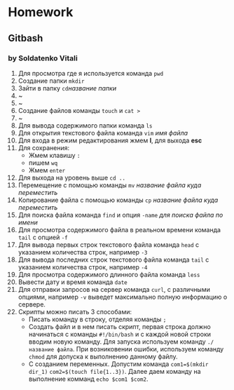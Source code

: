 # Homework
## Gitbash
### by Soldatenko Vitali
1. Для просмотра где я используется команда `pwd`
2. Создание папки `mkdir`
3. Зайти в папку `cd`*название папки*
4. ~
5. ~
6. Cоздание файлов команды `touch` и `cat >`
7. ~
8. Для вывода содержимого папки команда `ls`
9. Для открытия текстового файла команда `vim` *имя файла*
10. Для входа в режим редактирования жмем **I**, для выхода **esc**
11. Для сохранения:
      * Жмем клавишу `:`
      * пишем `wq`
      * Жмем `enter`
12. Для выхода на уровень выше `cd ..`
13. Перемещение с помощью команды `mv` *название файла*     *куда переместить*
14. Копирование файла с помощью команды `cp`  *название файла*    *куда переместить*
15. Для поиска файла команда `find` и опция `-name` *для поиска файла по имени*
16. Для просмотра содержимого файла в реальном времени команда `tail` с опцией `-f`
17. Для вывода первых строк текстового файла команда `head` с указанием количества строк, например `-3`
18. Для вывода последних строк текстового файла команда `tail` с указанием количества строк, например `-4`
19. Для просмотра содержимого длинного файла команда `less`
20. Вывести дату и время команда `date`
21. Для отправки запросов на сервер команда `curl`, с различными опциями, например `-v` выведет максимально полную информацию о сервере.
22. Скрипты можно писать 3 способами:
    * Писать команду в строку, отделяя команды `;`
    * Создать файл и в нем писать скрипт, первая строка должно начинаться с команды `#!/bin/bash` и с каждой новой строки вводим новую команду. Для запуска используем команду `./название файла`. При возниковении ошибки, используем команду `chmod` для допуска к выполнению данному файлу.
    * С созданием переменных. Допустим команда `сom1=$(mkdir dir_1)`  `com2=$(touch file{1..3})`. Далее даем команду на выполнение комманд `echo $com1 $com2`.
    

